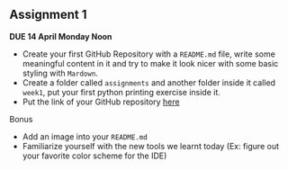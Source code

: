 ## Assignment 1
**DUE 14 April Monday Noon**
- Create your first GitHub Repository with a `README.md` file, write some meaningful content in it and try to make it look nicer with some basic styling with `Mardown`. 
- Create a folder called `assignments` and another folder inside it called `week1`, put your first python printing exercise inside it.
- Put the link of your GitHub repository [here](https://docs.google.com/spreadsheets/d/1KYFieCFpw-4lFO2S9FHEhjqngLjgRqUSfYNCtOjWvS0/edit?gid=0#gid=0)

Bonus
- Add an image into your `README.md`
- Familiarize yourself with the new tools we learnt today (Ex: figure out your favorite color scheme for the IDE)
